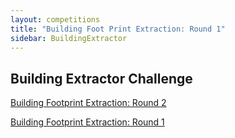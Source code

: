 ```yaml
---
layout: competitions
title: "Building Foot Print Extraction: Round 1"
sidebar: BuildingExtractor
---
```



## Building Extractor Challenge

[Building Footprint Extraction: Round 2](/Competitions/Competition2.html)

[Building Footprint Extraction: Round 1](/Competitions/Competition1.html)


